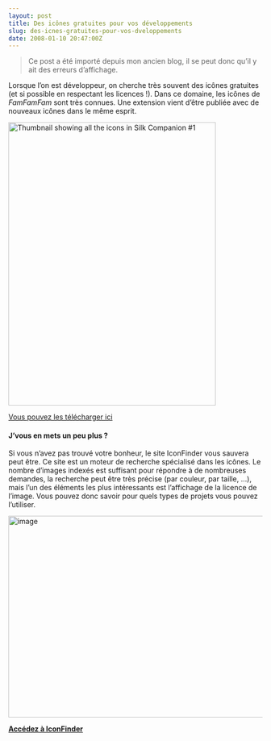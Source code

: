 ```yaml
---
layout: post
title: Des icônes gratuites pour vos développements
slug: des-icnes-gratuites-pour-vos-dveloppements
date: 2008-01-10 20:47:00Z
---
```


<blockquote>   <p>Ce post a été importé depuis mon ancien blog, il se peut donc qu’il y ait des erreurs d’affichage.</p> </blockquote>  <p>Lorsque l’on est développeur, on cherche très souvent des icônes gratuites (et si possible en respectant les licences !). Dans ce domaine, les icônes de <em>FamFamFam</em> sont très connues. Une extension vient d’être publiée avec de nouveaux icônes dans le même esprit.</p>  <p><a href="http://blog.christophermaneu.fr/wp-content/uploads/2009/06/ThumbnailshowingalltheiconsinSilkCompanion_1.png"><img style="border-bottom: 0px; border-left: 0px; display: inline; border-top: 0px; border-right: 0px" title="Thumbnail showing all the icons in Silk Companion #1" border="0" alt="Thumbnail showing all the icons in Silk Companion #1" src="http://blog.christophermaneu.fr/wp-content/uploads/2009/06/ThumbnailshowingalltheiconsinSilkCompanion_1_thumb.png" width="411" height="562" /></a> </p>  <p><a href="http://damieng.com/creative/icons/silk-companion-1-icons">Vous pouvez les télécharger ici</a></p>  <h4>J’vous en mets un peu plus ?</h4>  <p>Si vous n’avez pas trouvé votre bonheur, le site IconFinder vous sauvera peut être. Ce site est un moteur de recherche spécialisé dans les icônes. Le nombre d’images indexés est suffisant pour répondre à de nombreuses demandes, la recherche peut être très précise (par couleur, par taille, …), mais l’un des éléments les plus intéressants est l’affichage de la licence de l’image. Vous pouvez donc savoir pour quels types de projets vous pouvez l’utiliser.</p>  <p><a href="http://blog.christophermaneu.fr/wp-content/uploads/2009/06/image2.png"><img style="border-bottom: 0px; border-left: 0px; display: inline; border-top: 0px; border-right: 0px" title="image" border="0" alt="image" src="http://blog.christophermaneu.fr/wp-content/uploads/2009/06/image_thumb2.png" width="538" height="400" /></a> </p>  <p><strong><a href="http://www.iconfinder.net/">Accédez à IconFinder</a></strong></p>
